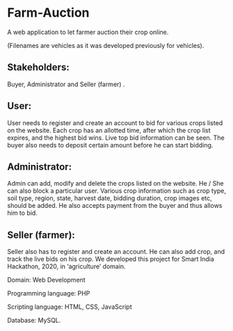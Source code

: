 # Farm-Auction
A web application to let farmer auction their crop online.

(Filenames are vehicles as it was developed previously for vehicles).

## Stakeholders: 
Buyer, Administrator and Seller (farmer) .

## User: 
User needs to register and create an account to bid for various crops listed on the website. Each crop has an allotted
time, after which the crop list expires, and the highest bid wins. Live top bid information can be seen. The buyer also
needs to deposit certain amount before he can start bidding.
## Administrator:
Admin can add, modify and delete the crops listed on the website. He / She can also block a particular user.
Various crop information such as crop type, soil type, region, state, harvest date, bidding duration, crop images etc,
should be added. He also accepts payment from the buyer and thus allows him to bid.
## Seller (farmer):
Seller also has to register and create an account. He can also add crop, and track the live bids on his crop.
We developed this project for Smart India Hackathon, 2020, in ‘agriculture’ domain.

Domain: Web Development

Programming language: PHP

Scripting language: HTML, CSS, JavaScript

Database: MySQL.
